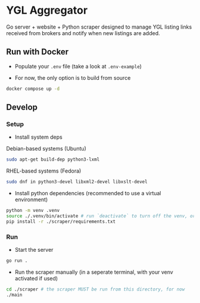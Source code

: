 # YGL Aggregator

Go server + website + Python scraper designed to manage YGL listing links received from brokers and notify when new listings are added.

## Run with Docker

- Populate your `.env` file (take a look at `.env-example`)

- For now, the only option is to build from source
```sh
docker compose up -d
```

## Develop

### Setup

- Install system deps

Debian-based systems (Ubuntu)
```sh
sudo apt-get build-dep python3-lxml
```
RHEL-based systems (Fedora)
```sh
sudo dnf in python3-devel libxml2-devel libxslt-devel
```

- Install python dependencies (recommended to use a virtual environment)
```sh
python -m venv .venv
source ./.venv/bin/activate # run `deactivate` to turn off the venv, or just `exit` the terminal
pip install -r ./scraper/requirements.txt
```

### Run

- Start the server
```sh
go run .
```

- Run the scraper manually (in a seperate terminal, with your venv activated if used)
```sh
cd ./scraper # the scraper MUST be run from this directory, for now
./main
```

